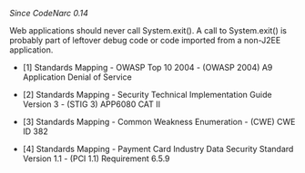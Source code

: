 *Since CodeNarc 0.14*

Web applications should never call System.exit(). A call to
System.exit() is probably part of leftover debug code or code imported
from a non-J2EE application.

  - \[1\] Standards Mapping - OWASP Top 10 2004 - (OWASP 2004) A9
    Application Denial of Service

  - \[2\] Standards Mapping - Security Technical Implementation Guide
    Version 3 - (STIG 3) APP6080 CAT II

  - \[3\] Standards Mapping - Common Weakness Enumeration - (CWE) CWE ID
    382

  - \[4\] Standards Mapping - Payment Card Industry Data Security
    Standard Version 1.1 - (PCI 1.1) Requirement 6.5.9
